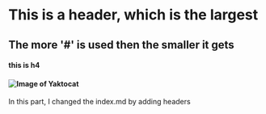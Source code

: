 # This is a header, which is the largest

## The more '#' is used then the smaller it gets

#### this is h4

#### ![Image of Yaktocat](https://octodex.github.com/images/yaktocat.png)


In this part, I changed the index.md by adding headers
